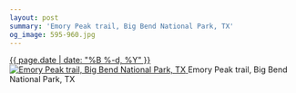 ```yaml
---
layout: post
summary: 'Emory Peak trail, Big Bend National Park, TX'
og_image: 595-960.jpg
---
```


<p>
 <time>
  <a href="/595">
   {{ page.date | date: "%B %-d, %Y" }}
  </a>
 </time>
 <a href="/595">
  <img alt="Emory Peak trail, Big Bend National Park, TX" data-taken="12/19/2016" sizes="(min-width: 700px) 50vw, calc(100vw - 2rem)" src="{{ site.assets_url }}/595-480.jpg" srcset="{{ site.assets_url }}/595-240.jpg 240w, {{ site.assets_url }}/595-480.jpg 480w, {{ site.assets_url }}/595-720.jpg 720w, {{ site.assets_url }}/595-960.jpg 960w"/>
 </a>
 <span>
  Emory Peak trail, Big Bend National Park, TX
 </span>
</p>
